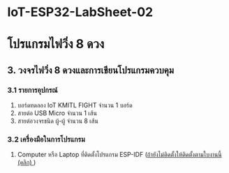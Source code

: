 # IoT-ESP32-LabSheet-02
# โปรแกรมไฟวิ่ง 8 ดวง

## 3. วงจรไฟวิ่ง 8 ดวงและการเขียนโปรแกรมควบคุม

### 3.1 รายการอุปกรณ์
1. บอร์ดทดลอง IoT KMITL FIGHT จำนวน 1 บอร์ด
2. สายต่อ USB Micro จำนวน 1 เส้น
3. สายต่อวงจรชนิด ผู้-ผู้ จำนวน 8 เส้น

### 3.2 เครื่องมือในการโปรแกรม
1. Computer หรือ Laptop ที่ติดตั้งโปรแกรม ESP-IDF ([ถ้ายังไม่ติดตั้งให้ติดตั้งตามใบงานนี้ (คลิก) ](https://github.com/Special-Topic-2565-01/ESP-IDF-Tool-setup) )

